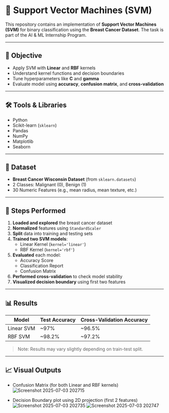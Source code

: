 # 🤖 Support Vector Machines (SVM) 

This repository contains an implementation of **Support Vector Machines (SVM)** for binary classification using the **Breast Cancer Dataset**. The task is part of the AI & ML Internship Program.

---

## 🎯 Objective

- Apply SVM with **Linear** and **RBF** kernels
- Understand kernel functions and decision boundaries
- Tune hyperparameters like **C** and **gamma**
- Evaluate model using **accuracy**, **confusion matrix**, and **cross-validation**

---

## 🛠 Tools & Libraries

- Python
- Scikit-learn (`sklearn`)
- Pandas
- NumPy
- Matplotlib
- Seaborn

---

## 📁 Dataset

- **Breast Cancer Wisconsin Dataset** (from `sklearn.datasets`)
- 2 Classes: Malignant (0), Benign (1)
- 30 Numeric Features (e.g., mean radius, mean texture, etc.)

---

## 🧪 Steps Performed

1. **Loaded and explored** the breast cancer dataset
2. **Normalized** features using `StandardScaler`
3. **Split** data into training and testing sets
4. **Trained two SVM models**:
   - Linear Kernel (`kernel='linear'`)
   - RBF Kernel (`kernel='rbf'`)
5. **Evaluated** each model:
   - Accuracy Score
   - Classification Report
   - Confusion Matrix
6. **Performed cross-validation** to check model stability
7. **Visualized decision boundary** using first two features

---

## 📊 Results

| Model        | Test Accuracy | Cross-Validation Accuracy |
|--------------|---------------|----------------------------|
| Linear SVM   | ~97%          | ~96.5%                     |
| RBF SVM      | ~98.2%        | ~97.2%                     |

> Note: Results may vary slightly depending on train-test split.

---

## 📈 Visual Outputs

- Confusion Matrix (for both Linear and RBF kernels)
![Screenshot 2025-07-03 202715](https://github.com/user-attachments/assets/1470e7d8-d34d-4614-8957-a0b215f4bdb4)

- Decision Boundary plot using 2D projection (first 2 features)
![Screenshot 2025-07-03 202735](https://github.com/user-attachments/assets/97a4f28a-50c2-4aa1-9b66-06adecf0f642)
![Screenshot 2025-07-03 202747](https://github.com/user-attachments/assets/3e752eb0-4665-44f9-b780-f2c818b176f4)



